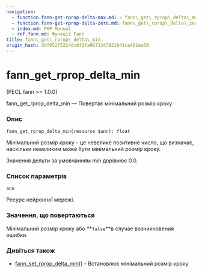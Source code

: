 ```yaml
---
navigation:
  - function.fann-get-rprop-delta-max.md: « fann\_get\_rprop\_delta\_max
  - function.fann-get-rprop-delta-zero.md: fann\_get\_rprop\_delta\_zero »
  - index.md: PHP Manual
  - ref.fann.md: Функції Fann
title: fann\_get\_rprop\_delta\_min
origin_hash: ddf652f5224dc9f1fa9671347921941ca401ea50
---
```

# fann\_get\_rprop\_delta\_min

(PECL fann >= 1.0.0)

fann\_get\_rprop\_delta\_min — Повертає мінімальний розмір кроку

### Опис

```methodsynopsis
fann_get_rprop_delta_min(resource $ann): float
```

Мінімальний розмір кроку - це невелике позитивне число, що визначає, наскільки невеликим може бути мінімальний розмір кроку.

Значення дельти за умовчанням min дорівнює 0.0.

### Список параметрів

`ann`

Ресурс нейронної мережі.

### Значення, що повертаються

Мінімальний розмір кроку або \*\*`false`\*\*в случае возникновения ошибки.

### Дивіться також

-   [fann\_set\_rprop\_delta\_min()](function.fann-set-rprop-delta-min.md) \- Встановлює мінімальний розмір кроку
